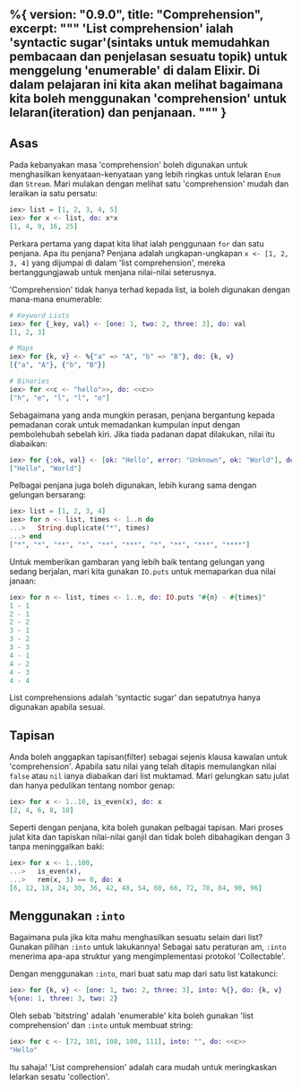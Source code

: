%{
  version: "0.9.0",
  title: "Comprehension",
  excerpt: """
  'List comprehension' ialah 'syntactic sugar'(sintaks untuk memudahkan pembacaan dan penjelasan sesuatu topik) untuk menggelung 'enumerable' di dalam Elixir.  Di dalam pelajaran ini kita akan melihat bagaimana kita boleh menggunakan 'comprehension' untuk lelaran(iteration) dan penjanaan.
  """
}
---

## Asas

Pada kebanyakan masa 'comprehension' boleh digunakan untuk menghasilkan kenyataan-kenyataan yang lebih ringkas untuk lelaran `Enum` dan `Stream`.  Mari mulakan dengan melihat satu 'comprehension' mudah dan leraikan ia satu persatu:

```elixir
iex> list = [1, 2, 3, 4, 5]
iex> for x <- list, do: x*x
[1, 4, 9, 16, 25]
```

Perkara pertama yang dapat kita lihat ialah penggunaan `for` dan satu penjana.  Apa itu penjana? Penjana adalah ungkapan-ungkapan `x <- [1, 2, 3, 4]` yang dijumpai di dalam 'list comprehension', mereka bertanggungjawab untuk menjana nilai-nilai seterusnya.

'Comprehension' tidak hanya terhad kepada list, ia boleh digunakan dengan mana-mana enumerable:

```elixir
# Keyword Lists
iex> for {_key, val} <- [one: 1, two: 2, three: 3], do: val
[1, 2, 3]

# Maps
iex> for {k, v} <- %{"a" => "A", "b" => "B"}, do: {k, v}
[{"a", "A"}, {"b", "B"}]

# Binaries
iex> for <<c <- "hello">>, do: <<c>>
["h", "e", "l", "l", "o"]
```

Sebagaimana yang anda mungkin perasan, penjana bergantung kepada pemadanan corak untuk memadankan kumpulan input dengan pembolehubah sebelah kiri.  Jika tiada padanan dapat dilakukan, nilai itu diabaikan:

```elixir
iex> for {:ok, val} <- [ok: "Hello", error: "Unknown", ok: "World"], do: val
["Hello", "World"]
```

Pelbagai penjana juga boleh digunakan, lebih kurang sama dengan gelungan bersarang:

```elixir
iex> list = [1, 2, 3, 4]
iex> for n <- list, times <- 1..n do
...>   String.duplicate("*", times)
...> end
["*", "*", "**", "*", "**", "***", "*", "**", "***", "****"]
```

Untuk memberikan gambaran yang lebih baik tentang gelungan yang sedang berjalan, mari kita gunakan `IO.puts` untuk memaparkan dua nilai janaan:

```elixir
iex> for n <- list, times <- 1..n, do: IO.puts "#{n} - #{times}"
1 - 1
2 - 1
2 - 2
3 - 1
3 - 2
3 - 3
4 - 1
4 - 2
4 - 3
4 - 4
```

List comprehensions adalah 'syntactic sugar' dan sepatutnya hanya digunakan apabila sesuai.

## Tapisan

Anda boleh anggapkan tapisan(filter) sebagai sejenis klausa kawalan untuk 'comprehension'.  Apabila satu nilai yang telah ditapis memulangkan nilai `false` atau `nil` ianya diabaikan dari list muktamad.  Mari gelungkan satu julat dan hanya pedulikan tentang nombor genap:

```elixir
iex> for x <- 1..10, is_even(x), do: x
[2, 4, 6, 8, 10]
```

Seperti dengan penjana, kita boleh gunakan pelbagai tapisan.  Mari proses julat kita dan tapiskan nilai-nilai ganjil dan tidak boleh dibahagikan dengan 3 tanpa meninggalkan baki:

```elixir
iex> for x <- 1..100,
...>   is_even(x),
...>   rem(x, 3) == 0, do: x
[6, 12, 18, 24, 30, 36, 42, 48, 54, 60, 66, 72, 78, 84, 90, 96]
```

## Menggunakan `:into`

Bagaimana pula jika kita mahu menghasilkan sesuatu selain dari list?  Gunakan pilihan `:into` untuk lakukannya!  Sebagai satu peraturan am, `:into` menerima apa-apa struktur yang mengimplementasi protokol 'Collectable'.

Dengan menggunakan `:into`, mari buat satu map dari satu list katakunci:

```elixir
iex> for {k, v} <- [one: 1, two: 2, three: 3], into: %{}, do: {k, v}
%{one: 1, three: 3, two: 2}
```

Oleh sebab 'bitstring' adalah 'enumerable' kita boleh gunakan 'list comprehension' dan `:into` untuk membuat string:

```elixir
iex> for c <- [72, 101, 108, 108, 111], into: "", do: <<c>>
"Hello"
```

Itu sahaja!  'List comprehension' adalah cara mudah untuk meringkaskan lelarkan sesatu 'collection'.
